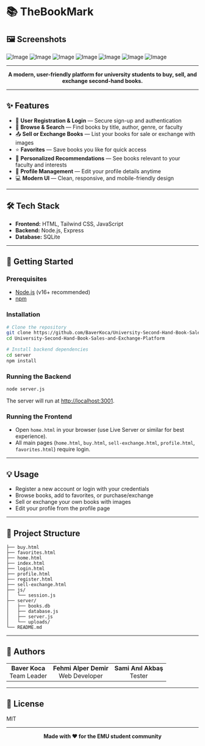 # 📚 TheBookMark

## 🖼️ Screenshots
![Image](https://github.com/user-attachments/assets/06fbd217-8728-4241-a19e-77eb5ffa143b)
![Image](https://github.com/user-attachments/assets/3ff9fe07-f598-4169-935a-a2c1d03cd356)
![Image](https://github.com/user-attachments/assets/dd57083e-7726-43dd-8ceb-8a711c3e6818)
![Image](https://github.com/user-attachments/assets/7300b710-92ba-4be3-98e3-a85ac376e20f)
![Image](https://github.com/user-attachments/assets/c0a6391a-1559-4823-8de7-03402a01b79f)
![Image](https://github.com/user-attachments/assets/237dfcc4-82c8-4edc-a9f8-667f0c9b6055)
![Image](https://github.com/user-attachments/assets/4e3c3698-a2b9-4cb4-bc9b-f3432b99e64f)

---

<p align="center">
  <b>A modern, user-friendly platform for university students to buy, sell, and exchange second-hand books.</b>
</p>

---

## ✨ Features

- 🔐 **User Registration & Login** — Secure sign-up and authentication
- 🔎 **Browse & Search** — Find books by title, author, genre, or faculty
- 📤 **Sell or Exchange Books** — List your books for sale or exchange with images
- ⭐ **Favorites** — Save books you like for quick access
- 🎯 **Personalized Recommendations** — See books relevant to your faculty and interests
- 👤 **Profile Management** — Edit your profile details anytime
- 💻 **Modern UI** — Clean, responsive, and mobile-friendly design

---

## 🛠️ Tech Stack

- **Frontend:** HTML, Tailwind CSS, JavaScript
- **Backend:** Node.js, Express
- **Database:** SQLite

---

## 🚀 Getting Started

### Prerequisites
- [Node.js](https://nodejs.org/) (v16+ recommended)
- [npm](https://www.npmjs.com/)

### Installation

```bash
# Clone the repository
git clone https://github.com/BaverKoca/University-Second-Hand-Book-Sales-and-Exchange-Platform.git
cd University-Second-Hand-Book-Sales-and-Exchange-Platform

# Install backend dependencies
cd server
npm install
```

### Running the Backend

```bash
node server.js
```
The server will run at [http://localhost:3001](http://localhost:3001).

### Running the Frontend
- Open `home.html` in your browser (use Live Server or similar for best experience).
- All main pages (`home.html`, `buy.html`, `sell-exchange.html`, `profile.html`, `favorites.html`) require login.

---

## 💡 Usage

- Register a new account or login with your credentials
- Browse books, add to favorites, or purchase/exchange
- Sell or exchange your own books with images
- Edit your profile from the profile page

---

## 📁 Project Structure

```
├── buy.html
├── favorites.html
├── home.html
├── index.html
├── login.html
├── profile.html
├── register.html
├── sell-exchange.html
├── js/
│   └── session.js
├── server/
│   ├── books.db
│   ├── database.js
│   ├── server.js
│   └── uploads/
└── README.md
```

---

## 🙌 Authors

<table>
  <tr>
    <td align="center"><b>Baver Koca</b><br/>Team Leader</td>
    <td align="center"><b>Fehmi Alper Demir</b><br/>Web Developer</td>
    <td align="center"><b>Sami Anıl Akbaş</b><br/>Tester</td>
  </tr>
</table>

---

## 📜 License

MIT

---

<p align="center">
  <b>Made with ❤️ for the EMU student community</b>
</p>
